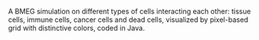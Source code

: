 A BMEG simulation on different types of cells interacting each other: tissue cells, immune cells, cancer cells and dead cells, visualized by pixel-based grid with distinctive colors, coded in Java. 
